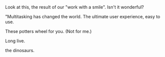 Look at this, the result of our "work with a smile". Isn't it wonderful?

"Multitasking has changed the world.
The ultimate user experience, easy to use.

These potters wheel for you. 
(Not for me.)

Long live.

the dinosaurs.
